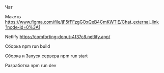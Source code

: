 Чат

Макеты
https://www.figma.com/file/jF5fFFzgGOxQeB4CmKWTiE/Chat_external_link?node-id=0%3A1

Netlify
https://comforting-donut-4f37c8.netlify.app/

Сборка
npm run build

Сборка и Запуск сервера
npm run start

Разработка
npm run dev
